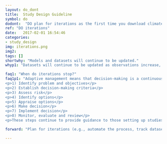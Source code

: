 ```yaml
---
layout: do_dont
title:  Study Design Guideline
symbol: do
dodont:  "DO plan for iterations as the first time you download climate data should not be your last"
ref: "DO iterations" 
date:   2017-02-01 16:54:46
categories:
- study_design
img: iterations.png
img2: 
tags: []
shortwhy: "Models and datasets will continue to be updated."
whyp1: "Datasets will continue to be updated as observations increase, models improve, errors are corrected, computational capacity increases, and hydrology and climate science advance. As such, iteration and updating should be included in a risk management framework, where new strategies are allowed to develop as new knowledge becomes available. This includes revisiting decisions when new information (e.g., new climate projections) are available (Willows and Connell 2003)." 

faq1: "When do iterations stop?"
faq1p1: "Adaptive management means that decision-making is a continuous process, and needs to continually keep information used to support decisions up to date (a circular process). However, decisions can be made along the way.  As an example of what this looks like, see the eight stages of the decision-making framework in Willows and Connell (2003): 
<p>1) Identify problem and objectives</p> 
<p>2) Establish decision-making criteria</p>
<p>3) Assess risk</p> 
<p>4) Identify options</p> 
<p>5) Appraise options</p>
<p>6) Make decision</p>
<p>7) Implement decision</p>
<p>8) Monitor, evaluate and review</p>  
<p>These steps continue to provide guidance to those setting up studies, as developed by the UKCIP Adaption Wizard (UKCIP 2013). Importantly, decision-making occurs in the midst of iterations with the best available information at the time and with knowledge that it will be readdressed as more information becomes available (NAVFAC 2017).  This needs to take into account that decisions occur at specific moments in time and therefore questions need to be constructed to be tractable within a timeline and the whole process designed to incremented and, when possible, flexible, modular, and updatable." 

forward: "Plan for iterations (e.g., automate the process, track dataset updates and model versions, document all steps in the process).  This will also help recovery when unforeseen errors are uncovered.  When possible sign up for notices that provide information on new releases or error updates."

---
```

